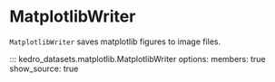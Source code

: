 # MatplotlibWriter

`MatplotlibWriter` saves matplotlib figures to image files.

::: kedro_datasets.matplotlib.MatplotlibWriter
    options:
        members: true
        show_source: true
